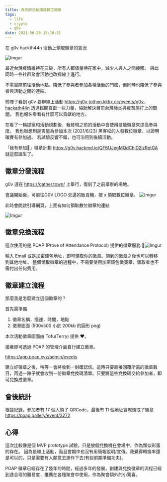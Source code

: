 ```yaml
---
title: 為你的活動頒發數位徽章
tags:
  - life
  - crypto
  - g0v
date: 2021-06-26 15:10:31
---
```


在 g0v hackth44n 活動上領取徽章的實況

![Imgur](https://i.imgur.com/8K8IrkC.png)

最近台灣疫情維持在三級，所有人都儘量待在家中，減少人與人之間接觸。
與此同時一些社群聚會活動也改採線上進行。

不需實際前往活動地點，降低了參與者參加各種活動的門檻，但同時也降低了參與者與活動之間的連結。

前陣子看到 g0v 要辦線上活動 https://g0v-jothon.kktix.cc/events/g0v-hackath44n
透過民間貢獻一些力量，協助解決目前台灣肺炎與疫苗施打上的問題。
我也報名看看有什麼可以貢獻的地方。

在看了一輪提案和活動規劃後，我發現之前的活動中會使用技能徽章來提高參與度。
我也聯想到是否能為參加本次 (2021/6/23) 黑客松的人發數位徽章，以證明確實有參加過。
若試驗反響不錯，也可沿用到後續活動。

「我有參加🙋」徽章計劃 https://g0v.hackmd.io/QF6UJegMQdChiD2lzRptGA 就這麼誕生了。

<!-- truncate -->

## 徽章分發流程

g0v 選在 https://gather.town/ 上舉行，復刻了之前舉辦的場地。

會議開始後，可前往G0V LOGO 旁邊的販賣機，按 x 領取數位徽章。
![Imgur](https://i.imgur.com/ka3k87o.png)

此時會開啟引導網頁，上面有如何領取數位徽章的連結

![Imgur](https://i.imgur.com/sPsWKVF.png)

## 徽章兌換流程

這次使用的是 POAP (Prove of Attendance Protocol) 提供的徽章服務
![Imgur](https://i.imgur.com/AVEPnB1.png)

輸入 Email 或是加密錢包地址，即可領取你的徽章。領到的徽章之後也可以轉移到其他地址。
整個領取徽章的過程中，不需要使用加密錢包做簽章，領取者也不需付出任何費用。

## 徽章建立流程

那麼我是怎麼建立這個徽章的？

首先需準備
1. 徽章名稱，描述，時間，地點
2. 徽章圖面 (500x500 小於 200kb 的圓形 png)

本次活動徽章圖面由 Tofu(Terry) 提供 ♥️。

接著即可透過 POAP 的管理介面自行建立徽章。

https://app.poap.xyz/admin/events

建立好徽章之後，稍等一會將收到一封確認信。這時只要直接回覆所需的徽章數目，再過一陣子就會收到一份徽章兌換碼清單。只要將這些兌換碼交給參加者，即可兌換成徽章。

## 會後統計

根據紀錄，參加者有 17 個人領了 QRCode，最後有 11 個地址實際領取了徽章 https://poap.gallery/event/3272

## 心得

這次比較像是個 MVP prototype 試驗，只是放個兌換機在會場中，作為類似彩蛋的存在。
因為是線上活動，而且會期中也沒有用簡報說明/宣傳。我覺得轉換率還是可以的，只是需要有人願意去運作下去(有些前期準備功夫)。

POAP 徽章已經存在了幾年的時間，經過多年的發展，創建與兌換徽章的流程已經到達合理的難易度，推薦在各種聚會中使用，作為聚會額外的小驚喜。
